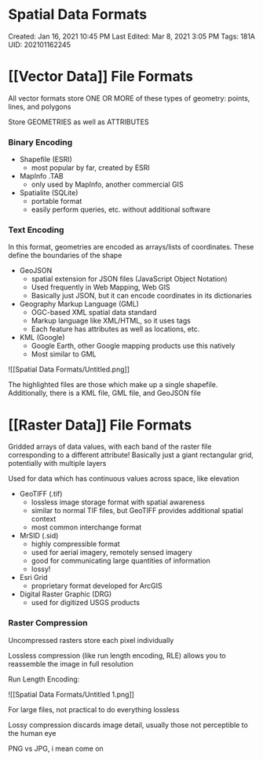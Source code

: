 # Spatial Data Formats

Created: Jan 16, 2021 10:45 PM
Last Edited: Mar 8, 2021 3:05 PM
Tags: 181A
UID: 202101162245

# [[Vector Data]] File Formats

All vector formats store ONE OR MORE of these types of geometry: points, lines, and polygons

Store GEOMETRIES as well as ATTRIBUTES

### Binary Encoding

- Shapefile (ESRI)
    - most popular by far, created by ESRI
- MapInfo .TAB
    - only used by MapInfo, another commercial GIS
- Spatialite (SQLite)
    - portable format
    - easily perform queries, etc. without additional software

### Text Encoding

In this format, geometries are encoded as arrays/lists of coordinates. These define the boundaries of the shape

- GeoJSON
    - spatial extension for JSON files (JavaScript Object Notation)
    - Used frequently in Web Mapping, Web GIS
    - Basically just JSON, but it can encode coordinates in its dictionaries
- Geography Markup Language (GML)
    - OGC-based XML spatial data standard
    - Markup language like XML/HTML, so it uses tags
    - Each feature has attributes as well as locations, etc.
- KML (Google)
    - Google Earth, other Google mapping products use this natively
    - Most similar to GML

![[Spatial Data Formats/Untitled.png]]

The highlighted files are those which make up a single shapefile. Additionally, there is a KML file, GML file, and GeoJSON file

# [[Raster Data]] File Formats

Gridded arrays of data values, with each band of the raster file corresponding to a different attribute! Basically just a giant rectangular grid, potentially with multiple layers

Used for data which has continuous values across space, like elevation

- GeoTIFF (.tif)
    - lossless image storage format with spatial awareness
    - similar to normal TIF files, but GeoTIFF provides additional spatial context
    - most common interchange format
- MrSID (.sid)
    - highly compressible format
    - used for aerial imagery, remotely sensed imagery
    - good for communicating large quantities of information
    - lossy!
- Esri Grid
    - proprietary format developed for ArcGIS
- Digital Raster Graphic (DRG)
    - used for digitized USGS products

### Raster Compression

Uncompressed rasters store each pixel individually

Lossless compression (like run length encoding, RLE) allows you to reassemble the image in full resolution

Run Length Encoding:

![[Spatial Data Formats/Untitled 1.png]]

For large files, not practical to do everything lossless

Lossy compression discards image detail, usually those not perceptible to the human eye

PNG vs JPG, i mean come on